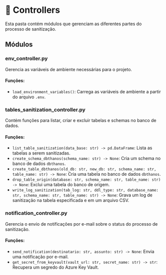 # 📂 Controllers

Esta pasta contém módulos que gerenciam as diferentes partes do processo de sanitização.

## Módulos

### env_controller.py

Gerencia as variáveis de ambiente necessárias para o projeto.

#### Funções:

- `load_environment_variables()`: Carrega as variáveis de ambiente a partir do arquivo `.env`.

### tables_sanitization_controller.py

Contém funções para listar, criar e excluir tabelas e schemas no banco de dados.

#### Funções:

- `list_table_sanitization(data_base: str) -> pd.DataFrame`: Lista as tabelas a serem sanitizadas.
- `create_schema_dbthanos(schema_name: str) -> None`: Cria um schema no banco de dados `dbthanos`.
- `create_table_dbthanos(old_db: str, new_db: str, schema_name: str, table_name: str) -> None`: Cria uma tabela no banco de dados `dbthanos`.
- `drop_table_origin(database: str, schema_name: str, table_name: str) -> None`: Exclui uma tabela do banco de origem.
- `write_log_sanitization(tab_log: str, ddl_type: str, database_name: str, schema_name: str, table_name: str) -> None`: Grava um log de sanitização na tabela especificada e em um arquivo CSV.

### notification_controller.py

Gerencia o envio de notificações por e-mail sobre o status do processo de sanitização.

#### Funções:

- `send_notification(destinatario: str, assunto: str) -> None`: Envia uma notificação por e-mail.
- `get_secret_from_keyvault(vault_url: str, secret_name: str) -> str`: Recupera um segredo do Azure Key Vault.
